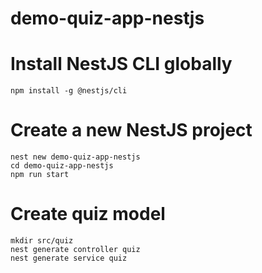 # demo-quiz-app-nestjs
# Install NestJS CLI globally
```
npm install -g @nestjs/cli
```
# Create a new NestJS project
```
nest new demo-quiz-app-nestjs
cd demo-quiz-app-nestjs
npm run start
```

# Create quiz model
```
mkdir src/quiz
nest generate controller quiz
nest generate service quiz
```



